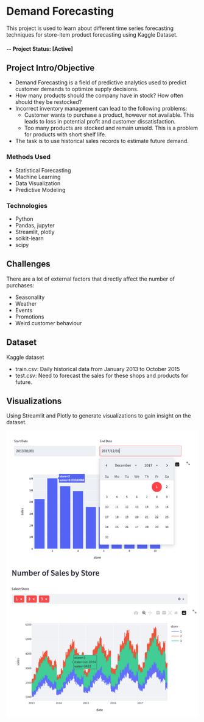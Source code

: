 # Demand Forecasting
This project is used to learn about different time series forecasting techniques for store-item product forecasting using Kaggle Dataset.

#### -- Project Status: [Active]

## Project Intro/Objective 
- Demand Forecasting is a field of predictive analytics used to predict customer demands to optimize supply decisions.
- How many products should the company have in stock? How often should they be restocked?
- Incorrect inventory management can lead to the following problems:
  - Customer wants to purchase a product, however not available. This leads to loss in potential profit and customer dissatisfaction.
  - Too many products are stocked and remain unsold. This is a problem for products with short shelf life.
- The task is to use historical sales records to estimate future demand.

### Methods Used
* Statistical Forecasting
* Machine Learning
* Data Visualization
* Predictive Modeling

### Technologies
* Python
* Pandas, jupyter
* Streamlit, plotly
* scikit-learn
* scipy


## Challenges
There are a lot of external factors that directly affect the number of purchases:
* Seasonality
* Weather
* Events
* Promotions
* Weird customer behaviour

## Dataset
Kaggle dataset
* train.csv: Daily historical data from January 2013 to October 2015
* test.csv: Need to forecast the sales for these shops and products for future.

## Visualizations
Using Streamlit and Plotly to generate visualizations to gain insight on the dataset.

![alt text](/images/date_store.png?raw=true)
![alt text](/images/sales_by_store.png?raw=true)






